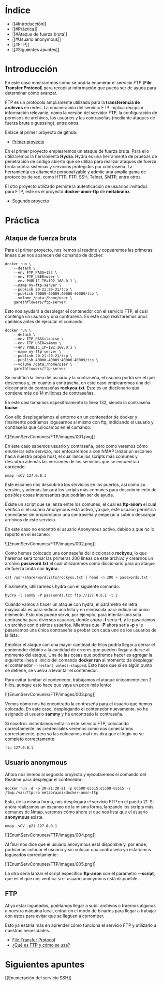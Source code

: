 
# Índice

- [[#Introducción]]
- [[#Práctica]]
- [[#Ataque de fuerza bruta]]
- [[#Usuario anonymous]]
- [[#FTP]]
- [[#Siguientes apuntes]]
# Introducción

En este caso mostraremos cómo se podría enumerar el servicio FTP (**File Transfer Protocol**) para recopilar información que pueda ser de ayuda para determinar cómo avanzar.

FTP es un protocolo ampliamente utilizado para la **transferencia de archivos** en redes. La enumeración del servicio FTP implica recopilar información relevante, como la versión del servidor FTP, la configuración de permisos de archivos, los usuarios y las contraseñas (mediante ataques de fuerza bruta o guessing), entre otros.

Enlace al primer proyecto de github:

- [Primer proyecto](https://github.com/garethflowers/docker-ftp-server)

En el primer proyecto emplearemos un ataque de fuerza bruta. Para ello utilizaremos la herramienta **Hydra**. Hydra es una herramienta de pruebas de penetración de código abierto que se utiliza para realizar ataques de fuerza bruta contra sistemas y servicios protegidos por contraseña. La herramienta es altamente personalizable y admite una amplia gama de protocolos de red, como HTTP, FTP, SSH, Telnet, SMTP, entre otros. 

El otro proyecto utilizado permite la autenticación de usuarios invitados para FTP, este es el proyecto **docker-anon-ftp** de **metabrainz**.

- [Segundo proyecto](https://github.com/metabrainz/docker-anon-ftp)

# Práctica

## Ataque de fuerza bruta

Para el primer proyecto, nos iremos al readme y copearemos las primeras líneas que nos aparecen del comando de docker:

```shell
docker run \
	--detach \
	--env FTP_PASS=123 \
	--env FTP_USER=user \
	--env PUBLIC_IP=192.168.0.1 \
	--name my-ftp-server \
	--publish 20-21:20-21/tcp \
	--publish 40000-40009:40000-40009/tcp \
	--volume /data:/home/user \
	garethflowers/ftp-server
```

Esto nos ayudará a desplegar el contenedor con el servicio FTP, el cual contenga un usuario y una contraseña. En este caso realizaremos unos cambios antes de ejecutar el comando:

```shell
docker run \
	--detach \
	--env FTP_PASS=louise \
	--env FTP_USER=s4mmy \
	--env PUBLIC_IP=192.168.0.1 \
	--name my-ftp-server \
	--publish 20-21:20-21/tcp \
	--publish 40000-40009:40000-40009/tcp \
	--volume /data:/home/user \
	garethflowers/ftp-server
```

Se modificó la línea del usuario y la contraseña, el usuario podrá ser el que deseemos y, en cuanto a contraseña, en este caso emplearemos una del diccionario de contraseñas **rockyou.txt**. Este es un diccionario que contiene más de 14 millones de contraseñas. 

En este casi tomamos específicamente la línea 132, siendo la contraseña **louise**.

Con ello desplegaríamos el entorno en un contenedor de docker y finalmente podríamos loguearnos al mismo con ftp, indiciando el usuario y contraseña que colocamos en el comando:

![[EnumServComunes/FTP/images/001.png]]

En este caso sabemos usuario y contraseña, pero como veremos cómo enumerar este servicio, nos enfocaremos a con NMAP lanzar un escaneo hacia nuestro propio host, el cual lance los scripts más comunes y descubra además las versiones de los servicios que se encuentran corriendo:

```shell
nmap -sCV 127.0.0.1
```

Este escaneo nos descubrirá los servicios en los puertos, así como su versión, y además lanzará los scripts más comunes para descubrimiento de posibles cosas interesantes que podrían ser de ayuda.

Existe un script que se lanza entre los comunes, el cual es **ftp-anom** el cual verifica si el usuario Anonymous está activo, ya que, este usuario permitiría conectarse sin proporcionar una contraseña y empezar a subir o descargar archivos de este servicio. 

En este caso no encontró el usuario Anonymous activo, debido a que no lo reportó en el escaneo:

![[EnumServComunes/FTP/images/002.png]]

Como hemos colocado una contraseña del diccionario **rockyou**, lo que haremos será tomar las primeras 200 líneas de este archivo y crearnos un archivo **password.txt** el cual utilizaremos como diccionario para un ataque de fuerza bruta con **hydra**:

```shell
cat /usr/share/wordlists/rockyou.txt | head -n 200 > passwords.txt
```

Finalmente, utilizarmeos hydra con el siguiente comando:

```shell
hydra -l sammy -P passwords.txt ftp://127.0.0.1 -t 2
```

Cuando vamos a hacer un ataque con hydra, el parámetro en letra mayúscula es para indicar una lista y en minúscula para indicar un único elemento. Esto nos puede servir, por ejemplo, para intentar una sola contraseña para diversos usuarios, donde ahora **-l** sería **-L** y le pasaríamos un archivo con distintos usuarios. Mientras que **-P** ahora sería **-p** y le pasaríamos una única contraseña a probar con cada uno de los usuarios de la lista. 

Emplear el ataque con una mayor cantidad de hilos podría llegar a cerrar el contenedor debido a la cantidad de errores que pueden llegar a darse al momento del ataque. Una de las cosas que podremos hacer es agregar la siguiente línea al inicio del comando **docker run** al momento de desplegar el contenedor `--restart unless-stopped`. Esto hace que si en algún punto se detiene, se vuelva a levantar el contenedor.

Para evitar tumbar el contenedor, trabajamos el ataque únicamente con 2 hilos, aunque esto hace que vaya un poco más lento:

![[EnumServComunes/FTP/images/003.png]]

Vemos cómo nos ha encontrado la contraseña para el usuario que hemos colocado. En este caso, desplegando el contenedor nuevamente, yo he asignado el usuario **sammy** y ha encontrado la contraseña.

Si nosotros instentamos entrar a este servicio FTP, colocando correctamente las credenciales veremos como nos conectamos correctamente, pero so las colocamos mal nos dira que el login no se completo correctamente:

```shell
ftp 127.0.0.1
```
## Usuario anonymous

Ahora nos iremos al segundo proyecto y ejecutaremos el comando del Readme para desplegar el contenedor:

```shell
docker run -d -p 20-21:20-21 -p 65500-65515:65500-65515 -v /tmp:/var/ftp:ro metabrainz/docker-anon-ftp
```

Esto, de la misma forma, nos desplegará el servicio FTP en el puerto 21. Si ahora realizamos un escaneo de la misma forma, lanzando los scripts más comunes de Nmap, veremos cómo ahora si que nos lista que el usuario **anonymous** existe.

```shell
nmap -sCV -p21 127.0.0.1
```

![[EnumServComunes/FTP/images/004.png]]

Al final nos dice que el usuario anonymous está disponible y, por ende, podríamos colocar el usuario y sin colocar una contraseña ya estaríamos logueados correctamente:

![[EnumServComunes/FTP/images/005.png]]

La otra sería lanzar el script específico **ftp-anon** con el parámetro **--script**, que es el que nos verifica si el usuario anonymous está disponible.
## FTP

Al ya estar logueados, podríamos llegar a subir archivos o traernos algunos a nuestra máquina local, entrar en el modo de binarios para llegar a trabajar con estos para evitar que se lleguen a corromper. 

Esto ya estaría más en aprender cómo funciona el servicio FTP y utilizarlo a nuestras necesidades.

- [File Transfer Protocol](https://www.youtube.com/watch?v=yg7Q-DyrvXY)
- [¿Qué es FTP y cómo se usa?](https://www.youtube.com/watch?v=3GlYK4H8YbU)
# Siguientes apuntes

[[Enumeración del servicio SSH]]